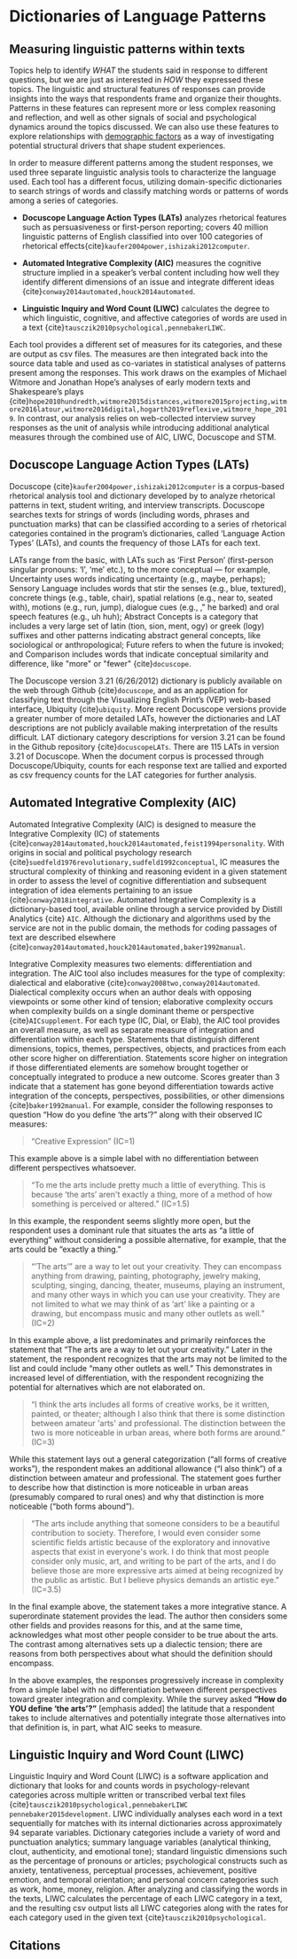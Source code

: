 # Dictionaries of Language Patterns

## Measuring linguistic patterns within texts
Topics help to identify *WHAT* the students said in response to different questions, but we are just as interested in *HOW* they expressed these topics. The linguistic and structural features of responses can provide insights into the ways that respondents frame and organize their thoughts. Patterns in these features can represent more or less complex reasoning and reflection, and well as other signals of social and psychological dynamics around the topics discussed. We can also use these features to explore relationships with [demographic factors](/demographics) as a way of investigating potential structural drivers that shape student experiences. 

In order to measure different patterns among the student responses, we used three separate linguistic analysis tools to characterize the language used. Each tool has a different focus, utilizing domain-specific dictionaries to search strings of words and classify matching words or patterns of words among a series of categories. 

- **Docuscope Language Action Types (LATs)** analyzes rhetorical features such as persuasiveness or first-person reporting; covers 40 million linguistic patterns of English classified into over 100 categories of rhetorical effects{cite}`kaufer2004power,ishizaki2012computer`. 

- **Automated Integrative Complexity (AIC)** measures the cognitive structure implied in a speaker’s verbal content including how well they identify different dimensions of an issue and integrate different ideas {cite}`conway2014automated,houck2014automated`. 

- **Linguistic Inquiry and Word Count (LIWC)** calculates the degree to which linguistic, cognitive, and affective categories of words are used in a text {cite}`tausczik2010psychological,pennebakerLIWC`. 

Each tool provides a different set of measures for its categories, and these are output as csv files. The measures are then integrated back into the source data table and used as co-variates in statistical analyses of patterns present among the responses. This work draws on the examples of Michael Witmore and Jonathan Hope’s analyses of early modern texts and Shakespeare’s plays {cite}`hope2010hundredth,witmore2015distances,witmore2015projecting,witmore2016latour,witmore2016digital,hogarth2019reflexive,witmore_hope_2019`. In contrast, our analysis relies on web-collected interview survey responses as the unit of analysis while introducing additional analytical measures through the combined use of AIC, LIWC, Docuscope and STM.


## Docuscope Language Action Types (LATs)

Docuscope {cite}`kaufer2004power,ishizaki2012computer` is a corpus-based rhetorical analysis tool and dictionary developed by to analyze rhetorical patterns in text, student writing, and interview transcripts. Docuscope searches texts for strings of words (including words, phrases and punctuation marks) that can be classified according to a series of rhetorical categories contained in the program’s dictionaries, called ‘Language Action Types’ (LATs), and counts the frequency of those LATs for each text. 

LATs range from the basic, with LATs such as ‘First Person’ (first-person singular pronouns: ‘I’, ‘me’ etc.), to the more conceptual — for example, Uncertainty uses words indicating uncertainty (e.g., maybe, perhaps); Sensory Language includes words that stir the senses (e.g., blue, textured), concrete things (e.g., table, chair), spatial relations (e.g., near to,  seated with), motions (e.g., run, jump), dialogue cues (e.g., ," he barked) and oral speech features (e.g., uh huh); Abstract Concepts is a category that includes a very large set of latin (tion, sion, ment, ogy) or greek (logy) suffixes and other patterns indicating abstract general concepts, like sociological or anthropological; Future refers to when the future is invoked; and Comparison includes words that indicate conceptual similarity and difference, like "more" or "fewer" {cite}`docuscope`.

The Docuscope version 3.21 (6/26/2012) dictionary is publicly available on the web through Github {cite}`docuscope`, and as an application for classifying text through the Visualizing English Print’s (VEP) web-based interface, Ubiquity {cite}`ubiquity`. More recent Docuscope versions provide a greater number of more detailed LATs, however the dictionaries and LAT descriptions are not publicly available making interpretation of the results difficult. LAT dictionary category descriptions for version 3.21 can be found in the Github repository {cite}`docuscopeLATs`. There are 115 LATs in version 3.21 of Docuscope. When the document corpus is processed through Docuscope/Ubiquity, counts for each response text are tallied and exported as csv frequency counts for the LAT categories for further analysis.  


## Automated Integrative Complexity (AIC)

Automated Integrative Complexity (AIC) is designed to measure the Integrative Complexity (IC) of statements {cite}`conway2014automated,houck2014automated,feist1994personality`. With origins in social and political psychology research {cite}`suedfeld1976revolutionary,sudfeld1992conceptual`, IC measures the structural complexity of thinking and reasoning evident in a given statement in order to assess the level of cognitive differentiation and subsequent integration of idea elements pertaining to an issue {cite}`conway2018integrative`. Automated Integrative Complexity is a dictionary-based tool, available online through a service provided by Distill Analytics {cite} `AIC`. Although the dictionary and algorithms used by the service are not in the public domain, the methods for coding passages of text are described elsewhere {cite}`conway2014automated,houck2014automated,baker1992manual`. 

Integrative Complexity measures two elements: differentiation and integration. The AIC tool also includes measures for the type of complexity: dialectical and elaborative {cite}`conway2008two,conway2014automated`. Dialectical complexity occurs when an author deals with opposing viewpoints or some other kind of tension; elaborative complexity occurs when complexity builds on a single dominant theme or perspective {cite}`AICsupplement`. For each type (IC, Dial, or Elab), the AIC tool provides an overall measure, as well as separate measure of integration and differentiation within each type. Statements that distinguish different dimensions, topics, themes, perspectives, objects, and practices from each other score higher on differentiation. Statements score higher on integration if those differentiated elements are somehow brought together or conceptually integrated to produce a new outcome. Scores greater than 3 indicate that a statement has gone beyond differentiation towards active integration of the concepts, perspectives, possibilities, or other dimensions {cite}`baker1992manual`. For example, consider the following responses to question “How do you define ‘the arts’?” along with their observed IC measures:

> “Creative Expression” (IC=1)

This example above is a simple label with no differentiation between different perspectives whatsoever. 

> “To me the arts include pretty much a little of everything. This is because ‘the arts’ aren't exactly a thing, more of a method of how something is perceived or altered.” (IC=1.5)

In this example, the respondent seems slightly more open, but the respondent uses a dominant rule that situates the arts as “a little of everything” without considering a possible alternative, for example, that the arts could be “exactly a thing.”

> “’The arts’” are a way to let out your creativity. They can encompass anything from drawing, painting, photography, jewelry making, sculpting, singing, dancing, theater, museums, playing an instrument, and many other ways in which you can use your creativity. They are not limited to what we may think of as ‘art’ like a painting or a drawing, but encompass music and many other outlets as well.” (IC=2)

In this example above, a list predominates and primarily reinforces the statement that “The arts are a way to let out your creativity.” Later in the statement, the respondent recognizes that the arts may not be limited to the list and could include “many other outlets as well.” This demonstrates in increased level of differentiation, with the respondent recognizing the potential for alternatives which are not elaborated on. 

> “I think the arts includes all forms of creative works, be it written, painted, or theater; although I also think that there is some distinction between amateur 'arts' and professional. The distinction between the two is more noticeable in urban areas, where both forms are around.” (IC=3)

While this statement lays out a general categorization (“all forms of creative works”), the respondent makes an additional allowance (“I also think”) of a distinction between amateur and professional. The statement goes further to describe how that distinction is more noticeable in urban areas (presumably compared to rural ones) and why that distinction is more noticeable (“both forms abound”).

> “The arts include anything that someone considers to be a beautiful contribution to society. Therefore, I would even consider some scientific fields artistic because of the exploratory and innovative aspects that exist in everyone's work. I do think that most people consider only music, art, and writing to be part of the arts, and I do believe those are more expressive arts aimed at being recognized by the public as artistic. But I believe physics demands an artistic eye.” (IC=3.5)

In the final example above, the statement takes a more integrative stance. A superordinate statement provides the lead. The author then considers some other fields and provides reasons for this, and at the same time, acknowledges what most other people consider to be true about the arts. The contrast among alternatives sets up a dialectic tension; there are reasons from both perspectives about what should the definition should encompass. 

In the above examples, the responses progressively increase in complexity from a simple label with no differentiation between different perspectives toward greater integration and complexity. While the survey asked **“How do YOU define ‘the arts’?”** [emphasis added] the latitude that a respondent takes to include alternatives and potentially integrate those alternatives into that definition is, in part, what AIC seeks to measure.


## Linguistic Inquiry and Word Count (LIWC)

Linguistic Inquiry and Word Count (LIWC) is a software application and dictionary that looks for and counts words in psychology-relevant categories across multiple written or transcribed verbal text files {cite}`tausczik2010psychological,pennebakerLIWC pennebaker2015development`.  LIWC individually analyses each word in a text sequentially for matches with its internal dictionaries across approximately 94 separate variables. Dictionary categories include a variety of word and punctuation analytics; summary language variables (analytical thinking, clout, authenticity, and emotional tone); standard linguistic dimensions such as the percentage of pronouns or articles; psychological constructs such as anxiety, tentativeness, perceptual processes, achievement, positive emotion, and temporal orientation; and personal concern categories such as work, home, money, religion. After analyzing and classifying the words in the texts, LIWC calculates the percentage of each LIWC category in a text, and the resulting csv output lists all LIWC categories along with the rates for each category used in the given text {cite}`tausczik2010psychological`. 



## Citations

```{bibliography} ../references.bib
```
